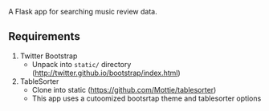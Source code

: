A Flask app for searching music review data. 

## Requirements

1. Twitter Bootstrap
    - Unpack into `static/` directory (http://twitter.github.io/bootstrap/index.html)
2. TableSorter 
    - Clone into static (https://github.com/Mottie/tablesorter)
    - This app uses a cutoomized bootsrtap theme and tablesorter options
    
